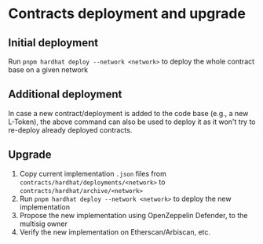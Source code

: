 # Contracts deployment and upgrade

## Initial deployment

Run `pnpm hardhat deploy --network <network>` to deploy the whole contract base on a given network

## Additional deployment

In case a new contract/deployment is added to the code base (e.g., a new L-Token), the above command can also be used to deploy it as it won't try to re-deploy already deployed contracts.

## Upgrade

1. Copy current implementation `.json` files from `contracts/hardhat/deployments/<network>` to `contracts/hardhat/archive/<network>`
2. Run `pnpm hardhat deploy --network <network>` to deploy the new implementation
3. Propose the new implementation using OpenZeppelin Defender, to the multisig owner
4. Verify the new implementation on Etherscan/Arbiscan, etc.
